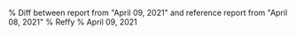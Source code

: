 % Diff between report from "April 09, 2021" and reference report from "April 08, 2021"
% Reffy
% April 09, 2021

